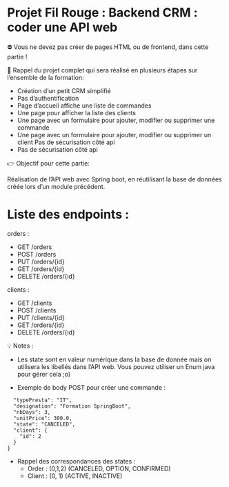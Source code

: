 # Projet Fil Rouge : Backend CRM : coder une API web

⛔ Vous ne devez pas créer de pages HTML ou de frontend, dans cette
partie !

📌 Rappel du projet complet qui sera réalisé en plusieurs étapes sur l’ensemble de la formation:

* Création d’un petit CRM simplifié
* Pas d’authentification
* Page d’accueil affiche une liste de commandes
* Une page pour afficher la liste des clients
* Une page avec un formulaire pour ajouter, modifier ou supprimer une commande
* Une page avec un formulaire pour ajouter, modifier ou supprimer un client Pas de sécurisation côté api
* Pas de sécurisation côté api

👉 Objectif pour cette partie:

Réalisation de l’API web avec Spring boot, en réutilisant la base de données créée lors d’un module précédent.

# Liste des endpoints :

orders :

* GET /orders
* POST /orders
* PUT /orders/{id}
* GET /orders/{id}
* DELETE /orders/{id}

clients :

* GET /clients
* POST /clients
* PUT /clients/{id}
* GET /orders/{id}
* DELETE /orders/{id}

💡 Notes :
* Les state sont en valeur numérique dans la base de donnée mais on utilisera les libellés dans l’API web. Vous pouvez utiliser un Enum java pour gérer cela ;o)

* Exemple de body POST pour créer une commande :
```{
  "typePresta": "IT",
  "designation": "Formation SpringBoot",
  "nbDays": 3,
  "unitPrice": 300.0,
  "state": "CANCELED",
  "client": {
    "id": 2
  }
}
```

* Rappel des correspondances des states :
  * Order : (0,1,2) (CANCELED, OPTION, CONFIRMED)
  * Client : (0, 1) (ACTIVE, INACTIVE)
